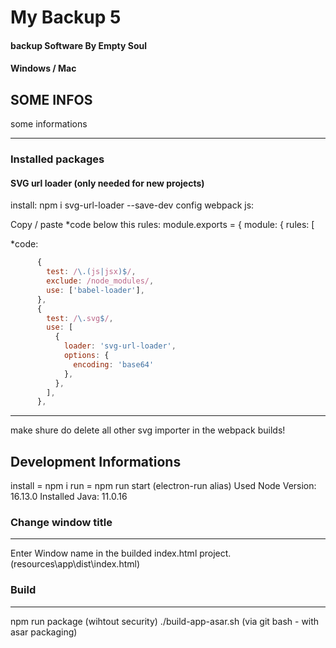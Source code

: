 # My Backup 5
#### backup Software By Empty Soul
#### Windows / Mac

## SOME INFOS
some informations


_____ 
### Installed packages
#### SVG url loader (only needed for new projects)
install: npm i svg-url-loader --save-dev
config webpack js:

Copy / paste *code below this rules:
 module.exports = {
  module: {
    rules: [

*code:
```js
      {
        test: /\.(js|jsx)$/,
        exclude: /node_modules/,
        use: ['babel-loader'],
      },
      {
        test: /\.svg$/,
        use: [
          {
            loader: 'svg-url-loader',
            options: {
              encoding: 'base64'
            },
          },
        ],
      },
```
-----------------------
make shure do delete all other svg importer in the webpack builds!

## Development Informations
install = npm i
run = npm run start (electron-run alias)
Used Node Version: 16.13.0
Installed Java: 11.0.16
### Change window title
----------------------
Enter Window name in the builded index.html project. (resources\app\dist\index.html)

### Build
----------------------
 npm run package (wihtout security)
 ./build-app-asar.sh (via git bash - with asar packaging)
